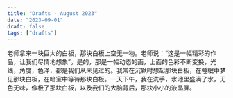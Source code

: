 ```yaml
---
title: "Drafts - August 2023"
date: "2023-09-01"
draft: false
tags: ["drafts"]
---
```


老师拿来一块巨大的白板，那块白板上空无一物。老师说：“这是一幅精彩的作品，让我们尽情地想象”。是的，那是一幅动态的画，上面的色彩不断变换，光线，角度，色泽，都是我们从未见过的。我常在沉默时想起那块白板，在睡眠中梦见那块白板，在暗室中等待那块白板。一天下午，我在洗手，水池里盛满了水，无色无味，像极了那块白板，以及我们的大脑背后，那块小小的液晶屏。
